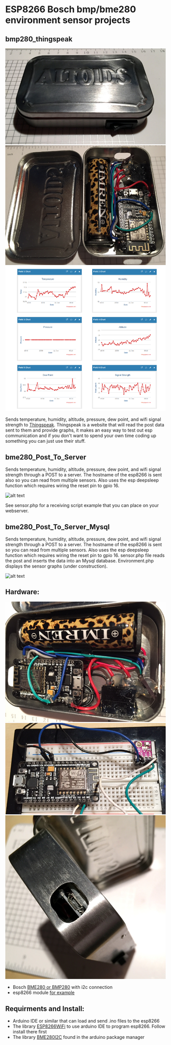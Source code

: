 ESP8266 Bosch bmp/bme280 environment sensor projects
=============

## bmp280_thingspeak

![alt text](https://github.com/LionDriver/ESP8266/blob/master/images/img5.JPG)
![alt text](https://github.com/LionDriver/ESP8266/blob/master/images/img1.JPG)
![alt text](https://github.com/LionDriver/ESP8266/blob/master/images/img7.png)

Sends temperature, humidity, altitude, pressure, dew point, and wifi signal strength to [Thingspeak](https://thingspeak.com/).  Thingspeak is a website that will read the post data sent to them and provide graphs, it makes an easy way to test out esp communication and if you don't want to spend your own time coding up something you can just use their stuff.

## bme280_Post_To_Server

Sends temperature, humidity, altitude, pressure, dew point, and wifi signal strength through a POST to a server. The hostname of the esp8266 is sent also so you can read from multiple sensors.  Also uses the esp deepsleep function which requires wiring the reset pin to gpio 16. 

![alt text](https://github.com/slumbermachine/ESP8266/blob/master/images/img8.JPG)

See sensor.php for a receiving script example that you can place on your webserver.

## bme280_Post_To_Server_Mysql

Sends temperature, humidity, altitude, pressure, dew point, and wifi signal strength through a POST to a server. The hostname of the esp8266 is sent so you can read from multiple sensors.  Also uses the esp deepsleep function which requires wiring the reset pin to gpio 16.  sensor.php file reads the post and inserts the data into an Mysql database. Environment.php displays the sensor graphs (under construction).


![alt text](https://github.com/slumbermachine/ESP8266/blob/master/images/img4.png)

## Hardware:

![alt text](https://github.com/LionDriver/ESP8266/blob/master/images/img2.JPG)
![alt text](https://github.com/LionDriver/ESP8266/blob/master/images/img3.JPG)
![alt text](https://github.com/LionDriver/ESP8266/blob/master/images/img6.JPG)

* Bosch [BME280 or BMP280](https://www.amazon.com/dp/B0118XCKTG/ref=cm_sw_r_tw_dp_x_5feozbVBZTRCQ) with i2c connection
* esp8266 module [for example](https://www.amazon.com/dp/B01IK9GEQG/ref=cm_sw_r_tw_dp_x_DieozbD29KNYZ)

## Requirments and Install:

* Arduino IDE or similar that can load and send .ino files to the esp8266
* The library [ESP8266WiFi](https://github.com/esp8266/Arduino) to use arduino IDE to program esp8266. Follow install there first
* The library [BME280I2C](https://github.com/finitespace/BME280) found in the arduino package manager
